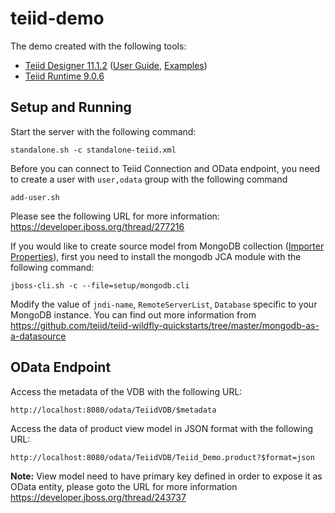 # teiid-demo
The demo created with the following tools:
 * [Teiid Designer 11.1.2](http://teiid.io/teiid_runtimes/teiid_wildfly/downloads/#teiid-designer) ([User Guide](http://docs.jboss.org/teiid/designer/11.1.2/user-guide/html_single/), [Examples](https://developer.jboss.org/wiki/TeiidDesignerExamples)) 
 * [Teiid Runtime 9.0.6](http://teiid.io/legacy/downloads_900/)

## Setup and Running 
Start the server with the following command:
```
standalone.sh -c standalone-teiid.xml
```

Before you can connect to Teiid Connection and OData endpoint, you need to create a user with `user,odata` group with the following command
```
add-user.sh
```
Please see the following URL for more information: https://developer.jboss.org/thread/277216

If you would like to create source model from MongoDB collection ([Importer Properties](https://teiid.gitbooks.io/documents/content/reference/MongoDB_Translator.html#_importer_properties)), first you need to install the mongodb JCA module with the following command:
```
jboss-cli.sh -c --file=setup/mongodb.cli
```
Modify the value of `jndi-name`, `RemoteServerList`, `Database` specific to your MongoDB instance.
You can find out more information from https://github.com/teiid/teiid-wildfly-quickstarts/tree/master/mongodb-as-a-datasource

## OData Endpoint
Access the metadata of the VDB with the following URL:
```
http://localhost:8080/odata/TeiidVDB/$metadata
```

Access the data of product view model in JSON format with the following URL:
```
http://localhost:8080/odata/TeiidVDB/Teiid_Demo.product?$format=json
```
__Note:__ View model need to have primary key defined in order to expose it as OData entity, please goto the URL for more information https://developer.jboss.org/thread/243737